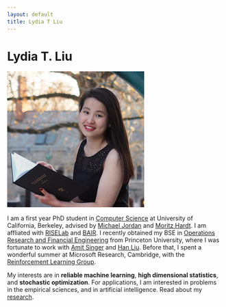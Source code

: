 ```yaml
---
layout: default
title: Lydia T Liu
---
```

	
	
# Lydia T. Liu #

<img src="img/web_prof.jpg" alt="Photo" class="leftside_image">

I am a first year PhD student in [Computer Science](https://eecs.berkeley.edu/) at University of California, Berkeley, advised by [Michael Jordan](https://people.eecs.berkeley.edu/~jordan/) and [Moritz Hardt](http://www.moritzhardt.com/). I am affliated with [RISELab](http://rise.cs.berkeley.edu/) and [BAIR](http://bair.berkeley.edu/).
I recently obtained my BSE in [Operations Research and Financial Engineering](https://orfe.princeton.edu/) from Princeton University, where I was fortunate to work with [Amit Singer](https://web.math.princeton.edu/~amits/) and [Han Liu](https://www.princeton.edu/~hanliu/). Before that, I spent a wonderful summer at Microsoft Research, Cambridge, with the [Reinforcement Learning Group](https://www.microsoft.com/en-us/research/group/reinforcement-learning-group/).


My interests are in __reliable machine learning__, __high dimensional statistics__, and __stochastic optimization__. For applications,
			I am interested in problems in the empirical sciences, and in artificial intelligence. Read about my
			[research](/projects).
	<!--<p> I am sometimes a <a href="/writing">poet</a>.</p> -->
